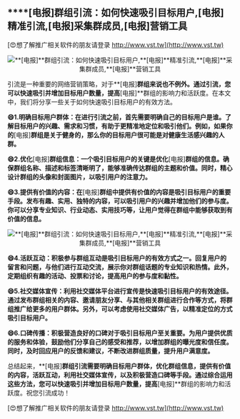 ## ****[电报]**群组引流：如何快速吸引目标用户,**[电报]**精准引流,**[电报]**采集群成员,**[电报]**营销工具**

[😍想了解推广相关软件的朋友请登录 http://www.vst.tw](http://www.vst.tw)

 <center><img src="https://vst.tw/MP4/tuiguang/png/3.png" alt="**[电报]**群组引流：如何快速吸引目标用户,**[电报]**精准引流,**[电报]**采集群成员,**[电报]**营销工具"></center>

引流是一种重要的网络营销策略，对于**[电报]**群组来说也不例外。通过引流，您可以快速吸引并增加目标用户数量，提高**[电报]**群组的影响力和活跃度。在本文中，我们将分享一些关于如何快速吸引目标用户的有效方法。

**😄1.明确目标用户群体：在进行引流之前，首先需要明确自己的目标用户是谁。了解目标用户的兴趣、需求和习惯，有助于更精准地定位和吸引他们。例如，如果你的**[电报]**群组是关于健身的，那么你的目标用户很可能是对健康生活感兴趣的人群。**

**😄2.优化**[电报]**群组信息：一个吸引目标用户的关键是优化**[电报]**群组的信息。确保群组名称、描述和标签清晰明了，能够准确传达群组的主题和价值。同时，精心设计群组的头像和封面图片，以吸引用户的注意力。**

**😄3.提供有价值的内容：在**[电报]**群组中提供有价值的内容是吸引目标用户的重要手段。发布有趣、实用、独特的内容，可以吸引用户的兴趣并增加他们的参与度。你可以分享专业知识、行业动态、实用技巧等，让用户觉得在群组中能够获取到有价值的信息。**

 <center><img src="https://vst.tw/MP4/tuiguang/png/5.png" alt="**[电报]**群组引流：如何快速吸引目标用户,**[电报]**精准引流,**[电报]**采集群成员,**[电报]**营销工具"></center>

**😄4.活跃互动：积极参与群组互动是吸引目标用户的有效方式之一。回复用户的留言和问题，与他们进行互动交流，展示你对群组话题的专业知识和热情。此外，定期组织有趣的活动、投票和讨论，提高用户的参与度和黏性。**

**😄5.社交媒体宣传：利用社交媒体平台进行宣传是快速吸引目标用户的有效途径。通过发布群组相关的内容、邀请朋友分享、与其他相关群组进行合作等方式，将群组推广给更多的用户群体。另外，可以考虑使用社交媒体广告，以精准定位的方式吸引目标用户。**

**😄6.口碑传播：积极营造良好的口碑对于吸引目标用户至关重要。为用户提供优质的服务和体验，鼓励他们分享自己的感受和推荐，以增加群组的曝光度和信任度。同时，及时回应用户的反馈和建议，不断改进群组质量，提升用户满意度。**

总结起来，**[电报]**群组引流需要明确目标用户群体，优化群组信息，提供有价值的内容，活跃互动，利用社交媒体宣传，以及积极营造口碑等手段。通过综合运用这些方法，您可以快速吸引并增加目标用户数量，提高**[电报]**群组的影响力和活跃度。祝您引流成功！

[😍想了解推广相关软件的朋友请登录 http://www.vst.tw](http://www.vst.tw)



